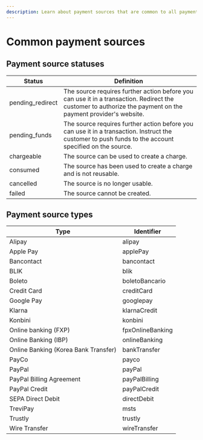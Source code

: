 ```yaml
---
description: Learn about payment sources that are common to all payment methods.
---
```


# Common payment sources

## Payment source statuses

| Status            | Definition                                                                                                                                                   |
| ----------------- | ------------------------------------------------------------------------------------------------------------------------------------------------------------ |
| pending\_redirect | The source requires further action before you can use it in a transaction. Redirect the customer to authorize the payment on the payment provider's website. |
| pending\_funds    | The source requires further action before you can use it in a transaction. Instruct the customer to push funds to the account specified on the source.       |
| chargeable        | The source can be used to create a charge.                                                                                                                   |
| consumed          | The source has been used to create a charge and is not reusable.                                                                                             |
| cancelled         | The source is no longer usable.                                                                                                                              |
| failed            | The source cannot be created.                                                                                                                                |

## Payment source types <a href="#payment-source-types" id="payment-source-types"></a>

| Type                                 | Identifier       |
| ------------------------------------ | ---------------- |
| Alipay                               | alipay           |
| Apple Pay                            | applePay         |
| Bancontact                           | bancontact       |
| BLIK                                 | blik             |
| Boleto                               | boletoBancario   |
| Credit Card                          | creditCard       |
| Google Pay                           | googlepay        |
| Klarna                               | klarnaCredit     |
| Konbini                              | konbini          |
| Online banking (FXP)                 | fpxOnlineBanking |
| Online Banking (IBP)                 | onlineBanking    |
| Online Banking (Korea Bank Transfer) | bankTransfer     |
| PayCo                                | payco            |
| PayPal                               | payPal           |
| PayPal Billing Agreement             | payPalBilling    |
| PayPal Credit                        | payPalCredit     |
| SEPA Direct Debit                    | directDebit      |
| TreviPay                             | msts             |
| Trustly                              | trustly          |
| Wire Transfer                        | wireTransfer     |
